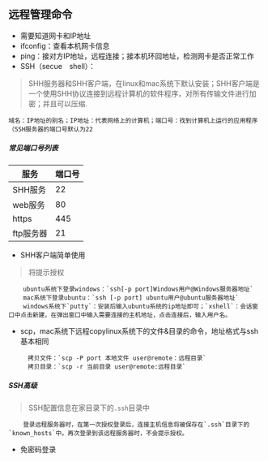 ## 远程管理命令
+ 需要知道网卡和IP地址
+ ifconfig：查看本机网卡信息
+ ping：接对方IP地址，远程连接；接本机环回地址，检测网卡是否正常工作
+ SSH（secue　shell）：
> SHH服务器和SHH客户端，在linux和mac系统下默认安装；SHH客户端是一个使用SHH协议连接到远程计算机的软件程序，对所有传输文件进行加密；并且可以压缩.

`域名：IP地址的别名；IP地址：代表网络上的计算机；端口号：找到计算机上运行的应用程序（SSH服务器的端口号默认为22`


##### 常见端口号列表
|服务|端口号|
|-|-|
|SHH服务|22|
|web服务|80|
|https|445|
|ftp服务器|21|

+ SHH客户端简单使用<br>
> 将提示授权

        ubuntu系统下登录windows：`ssh[-p port]Windows用户@Windows服务器地址`
        mac系统下登录ubuntu：`ssh [-p port] ubuntu用户@ubuntu服务器地址`
        windows系统下`putty`：安装后输入ubuntu系统的ip地址即可；`xshell`：会话窗口中点击新建，在弹出窗口中输入需要连接的主机地址，点击连接后，输入用户名。

+ scp，mac系统下远程copylinux系统下的文件&目录的命令，地址格式与ssh基本相同<br>

        拷贝文件：`scp -P port 本地文件 user@remote：远程目录`
        拷贝目录：`scp -r 当前目录 user@remote:远程目录`
  
##### SSH高级

> SSH配置信息在家目录下的`.ssh`目录中

        登录远程服务器时，在第一次授权登录后，连接主机信息将被保存在`.ssh`目录下的`known_hosts`中。再次登录到该远程服务器时，不会提示授权。
        
+ 免密码登录









